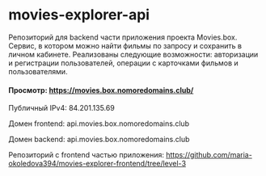 movies-explorer-api
===
Репозиторий для backend части приложения проекта Movies.box. Сервис, в котором можно найти фильмы по запросу и сохранить в личном кабинете. Реализованы следующие возможности: авторизации и регистрации пользователей, операции с карточками фильмов и пользователями.

#### Просмотр: https://movies.box.nomoredomains.club/
 
Публичный IPv4: 84.201.135.69  

Домен frontend: api.movies.box.nomoredomains.club  

Домен backend: api.movies.box.nomoredomains.club

Репозиторий с frontend частью приложения: https://github.com/maria-okoledova394/movies-explorer-frontend/tree/level-3
